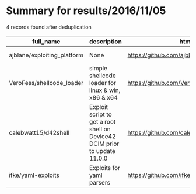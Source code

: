 
# Summary for results/2016/11/05
    
4 records found after deduplication

| full_name | description | html_url | matched_list | matched_count | pushed_at | size | stargazers_count | language | forks_count |
|-----------------------------|----------------------------------------------------------------------------|------------------------------------------------|----------------|-----------------|---------------------------|--------|--------------------|------------|---------------|
| ajblane/exploiting_platform | None | https://github.com/ajblane/exploiting_platform | ['exploit'] | 1 | 2016-11-05 14:19:44+00:00 | 5203 | 0 | | 0 |
| VeroFess/shellcode_loader | simple shellcode loader for linux & win, x86 & x64 | https://github.com/VeroFess/shellcode_loader | ['shellcode'] | 1 | 2016-11-05 02:16:41+00:00 | 1 | 30 | C | 6 |
| calebwatt15/d42shell | Exploit script to get a root shell on Device42 DCIM prior to update 11.0.0 | https://github.com/calebwatt15/d42shell | ['exploit'] | 1 | 2016-11-05 19:30:06+00:00 | 16 | 1 | Shell | 1 |
| ifke/yaml-exploits | Exploits for yaml parsers | https://github.com/ifke/yaml-exploits | ['exploit'] | 1 | 2016-11-05 20:27:13+00:00 | 1 | 0 | | 0 |
